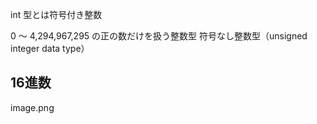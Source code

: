  int 型とは符号付き整数

 0 ～ 4,294,967,295 の正の数だけを扱う整数型 符号なし整数型（unsigned integer data type）

## 16進数

image.png